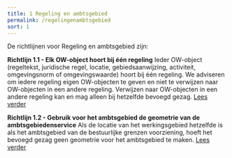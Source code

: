 ```yaml
---
title: 1 Regeling en ambtsgebied
permalink: /regelingenambtsgebied
sort: 1
---
```


De richtlijnen voor Regeling en ambtsgebied zijn:

**Richtlijn 1.1 - Elk OW-object hoort bij één regeling**
Ieder OW-object (regeltekst, juridische regel, locatie, gebiedsaanwijzing, activiteit, omgevingsnorm of omgevingswaarde) hoort bij één regeling. We adviseren om iedere regeling eigen OW-objecten te geven en niet te verwijzen naar OW-objecten in een andere regeling. Verwijzen naar OW-objecten in een andere regeling kan en mag alleen bij hetzelfde bevoegd gezag. [Lees verder](Richtlijn_1.1.md)

**Richtlijn 1.2 - Gebruik voor het ambtsgebied de geometrie van de ambtsgebiedenservice**
Als de locatie van het werkingsgebied hetzelfde is als het ambtsgebied van de bestuurlijke grenzen voorziening, hoeft het bevoegd gezag geen geometrie voor het ambtsgebied te maken. [Lees verder](Richtlijn_1.2.md)
